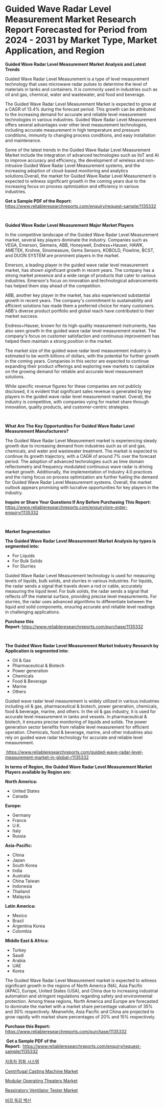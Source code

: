 <p><h1>Guided Wave Radar Level Measurement Market Research Report Forecasted for Period from 2024 -  2031 by Market Type, Market Application, and Region</h1></p><p><strong>Guided Wave Radar Level Measurement Market Analysis and Latest Trends</strong></p>
<p><p>Guided Wave Radar Level Measurement is a type of level measurement technology that uses microwave radar pulses to determine the level of materials in tanks and containers. It is commonly used in industries such as oil and gas, chemical, water and wastewater, and food and beverage.</p><p>The Guided Wave Radar Level Measurement Market is expected to grow at a CAGR of 13.4% during the forecast period. This growth can be attributed to the increasing demand for accurate and reliable level measurement technologies in various industries. Guided Wave Radar Level Measurement offers several advantages over other level measurement technologies, including accurate measurement in high temperature and pressure conditions, immunity to changing process conditions, and easy installation and maintenance.</p><p>Some of the latest trends in the Guided Wave Radar Level Measurement Market include the integration of advanced technologies such as IIoT and AI to improve accuracy and efficiency, the development of wireless and non-intrusive Guided Wave Radar Level Measurement systems, and the increasing adoption of cloud-based monitoring and analytics solutions.Overall, the market for Guided Wave Radar Level Measurement is expected to witness significant growth in the coming years due to the increasing focus on process optimization and efficiency in various industries.</p></p>
<p><strong>Get a Sample PDF of the Report:&nbsp;</strong> <a href="https://www.reliableresearchreports.com/enquiry/request-sample/1135332">https://www.reliableresearchreports.com/enquiry/request-sample/1135332</a></p>
<p>&nbsp;</p>
<p><strong>Guided Wave Radar Level Measurement Major Market Players</strong></p>
<p><p>In the competitive landscape of the Guided Wave Radar Level Measurement market, several key players dominate the industry. Companies such as VEGA, Emerson, Siemens, ABB, Honeywell, Endress+Hauser, HAWK, AMETEK, Krohne, Sinomeasure, Gems Sensors, KOBOLD, Flowline, BCST, and DUON SYSTEM are prominent players in the market.</p><p>Emerson, a leading player in the guided wave radar level measurement market, has shown significant growth in recent years. The company has a strong market presence and a wide range of products that cater to various industries. Emerson's focus on innovation and technological advancements has helped them stay ahead of the competition.</p><p>ABB, another key player in the market, has also experienced substantial growth in recent years. The company's commitment to sustainability and efficient solutions has made them a preferred choice for many customers. ABB's diverse product portfolio and global reach have contributed to their market success.</p><p>Endress+Hauser, known for its high-quality measurement instruments, has also seen growth in the guided wave radar level measurement market. The company's focus on customer satisfaction and continuous improvement has helped them maintain a strong position in the market.</p><p>The market size of the guided wave radar level measurement industry is estimated to be worth billions of dollars, with the potential for further growth in the coming years. Companies in this sector are expected to continue expanding their product offerings and exploring new markets to capitalize on the growing demand for reliable and accurate level measurement solutions.</p><p>While specific revenue figures for these companies are not publicly disclosed, it is evident that significant sales revenue is generated by key players in the guided wave radar level measurement market. Overall, the industry is competitive, with companies vying for market share through innovation, quality products, and customer-centric strategies.</p></p>
<p>&nbsp;</p>
<p><strong>What Are The Key Opportunities For Guided Wave Radar Level Measurement Manufacturers?</strong></p>
<p><p>The Guided Wave Radar Level Measurement market is experiencing steady growth due to increasing demand from industries such as oil and gas, chemicals, and water and wastewater treatment. The market is expected to continue its growth trajectory, with a CAGR of around 7% over the forecast period. The adoption of advanced technologies such as time domain reflectometry and frequency modulated continuous wave radar is driving market growth. Additionally, the implementation of Industry 4.0 practices and the rising focus on process optimization are further fueling the demand for Guided Wave Radar Level Measurement systems. Overall, the market outlook appears promising with lucrative opportunities for key players in the industry.</p></p>
<p><strong>Inquire or Share Your Questions If Any Before Purchasing This Report:</strong> <a href="https://www.reliableresearchreports.com/enquiry/pre-order-enquiry/1135332">https://www.reliableresearchreports.com/enquiry/pre-order-enquiry/1135332</a></p>
<p>&nbsp;</p>
<p><strong>Market Segmentation</strong></p>
<p><strong>The Guided Wave Radar Level Measurement Market Analysis by types is segmented into:</strong></p>
<p><ul><li>For Liquids</li><li>For Bulk Solids</li><li>For Slurries</li></ul></p>
<p><p>Guided Wave Radar Level Measurement technology is used for measuring levels of liquids, bulk solids, and slurries in various industries. For liquids, the radar sends a signal that travels down a rod or cable, accurately measuring the liquid level. For bulk solids, the radar sends a signal that reflects off the material surface, providing precise level measurements. For slurries, the radar uses advanced algorithms to differentiate between the liquid and solid components, ensuring accurate and reliable level readings in challenging applications.</p></p>
<p><strong>Purchase this Report:&nbsp;</strong><a href="https://www.reliableresearchreports.com/purchase/1135332">https://www.reliableresearchreports.com/purchase/1135332</a></p>
<p>&nbsp;</p>
<p><strong>The Guided Wave Radar Level Measurement Market Industry Research by Application is segmented into:</strong></p>
<p><ul><li>Oil & Gas</li><li>Pharmaceutical & Biotech</li><li>Power generation</li><li>Chemicals</li><li>Food & Beverage</li><li>Marine</li><li>Others</li></ul></p>
<p><p>Guided wave radar level measurement is widely utilized in various industries including oil & gas, pharmaceutical & biotech, power generation, chemicals, food & beverage, marine, and others. In the oil & gas industry, it is used for accurate level measurement in tanks and vessels. In pharmaceutical & biotech, it ensures precise monitoring of liquids and solids. The power generation sector benefits from reliable level measurement for efficient operation. Chemicals, food & beverage, marine, and other industries also rely on guided wave radar technology for accurate and reliable level measurement.</p></p>
<p><a href="https://www.reliableresearchreports.com/guided-wave-radar-level-measurement-market-in-global-r1135332">&nbsp;https://www.reliableresearchreports.com/guided-wave-radar-level-measurement-market-in-global-r1135332</a></p>
<p><strong>In terms of Region, the Guided Wave Radar Level Measurement Market Players available by Region are:</strong></p>
<p>
    <p> <strong> North America: </strong>
        <ul>
            <li>United States</li>
            <li>Canada</li>
        </ul>
        </p> 
    <p> <strong> Europe: </strong>
        <ul>
            <li>Germany</li>
            <li>France</li>
            <li>U.K.</li>
            <li>Italy</li>
            <li>Russia</li>
        </ul>
        </p> 
    <p> <strong> Asia-Pacific: </strong>
        <ul>
            <li>China</li>
            <li>Japan</li>
            <li>South Korea</li>
            <li>India</li>
            <li>Australia</li>
            <li>China Taiwan</li>
            <li>Indonesia</li>
            <li>Thailand</li>
            <li>Malaysia</li>
        </ul>
        </p> 
    <p> <strong> Latin America: </strong>
        <ul>
            <li>Mexico</li>
            <li>Brazil</li>
            <li>Argentina Korea</li>
            <li>Colombia</li>
        </ul>
        </p> 
    <p> <strong> Middle East & Africa: </strong>
        <ul>
            <li>Turkey</li>
            <li>Saudi</li>
            <li>Arabia</li>
            <li>UAE</li>
            <li>Korea</li>
        </ul>
    </p>
    </p>
<p><p>The Guided Wave Radar Level Measurement market is expected to witness significant growth in the regions of North America (NA), Asia Pacific (APAC), Europe, United States (USA), and China due to increasing industrial automation and stringent regulations regarding safety and environmental protection. Among these regions, North America and Europe are forecasted to dominate the market with a market share percentage valuation of 35% and 30% respectively. Meanwhile, Asia Pacific and China are projected to grow rapidly with market share percentages of 20% and 15% respectively.</p></p>
<p><strong>Purchase this Report: </strong><a href="https://www.reliableresearchreports.com/purchase/1135332">https://www.reliableresearchreports.com/purchase/1135332</a></p>
<p>&nbsp;<strong>Get a Sample PDF of the Report:&nbsp;&nbsp;</strong><a href="https://www.reliableresearchreports.com/enquiry/request-sample/1135332">https://www.reliableresearchreports.com/enquiry/request-sample/1135332</a></p>
<p><strong></strong></p>
<p><p><a href="https://medium.com/@leonidasalazar756/%EC%9E%90%EB%8F%99%EC%B0%A8-%EC%A0%90%ED%99%94-%EC%8B%9C%EC%8A%A4%ED%85%9C-%EC%8B%9C%EC%9E%A5-%EA%B7%9C%EB%AA%A8-%EB%B0%8F-%EC%8B%9C%EC%9E%A5-%EB%8F%99%ED%96%A5-%EC%99%84%EB%B2%BD%ED%95%9C-%EC%82%B0%EC%97%85-%EA%B0%9C%EC%9A%94-2024-2031-716852109ae8">자동차 점화 시스템</a></p><p><a href="https://github.com/JameTravis/Market-Research-Report-List-4/blob/main/centrifugal-casting-machine-market.md">Centrifugal Casting Machine Market</a></p><p><a href="https://www.linkedin.com/pulse/modular-operating-theaters-market-exploring-share-trends-future-fg38e?trackingId=jlB7Q2y0HSf9HvvPZT9NSA%3D%3D">Modular Operating Theaters Market</a></p><p><a href="https://www.linkedin.com/pulse/respiratory-ventilator-tester-market-size-reveals-best-jhzme?trackingId=Xg67JdNSCoI0qLEKhrTeSQ%3D%3D">Respiratory Ventilator Tester Market</a></p><p><a href="https://github.com/laholand/Market-Research-Report-List-3/blob/main/673670727672.md">비강 독감 백신</a></p></p>